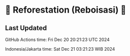 
# 🌳 Reforestation (Reboisasi) 🌲

## Last Updated

GitHub Actions time: Fri Dec 20 20:21:23 UTC 2024

Indonesia/Jakarta time: Sat Dec 21 03:21:23 WIB 2024
